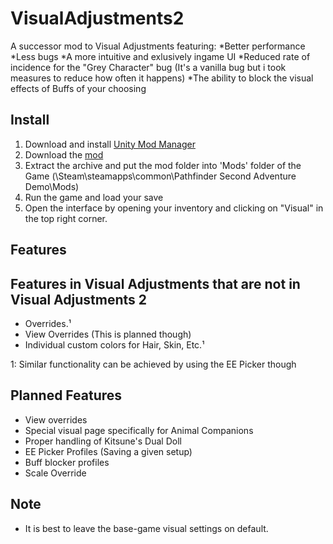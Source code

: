 # VisualAdjustments2


A successor mod to Visual Adjustments featuring:
*Better performance
*Less bugs
*A more intuitive and exlusively ingame UI
*Reduced rate of incidence for the "Grey Character" bug (It's a vanilla bug but i took measures to reduce how often it happens)
*The ability to block the visual effects of Buffs of your choosing


## Install
1. Download and install [Unity Mod Manager](https://www.nexusmods.com/site/mods/21)
2. Download the [mod](https://github.com/BarleyFlour/VisualAdjustments2/releases)
3. Extract the archive and put the mod folder into 'Mods' folder of the Game (\Steam\steamapps\common\Pathfinder Second Adventure Demo\Mods)
4. Run the game and load your save
5. Open the interface by opening your inventory and clicking on "Visual" in the top right corner.

## Features


## Features in Visual Adjustments that are not in Visual Adjustments 2
* Overrides.¹
* View Overrides (This is planned though)
* Individual custom colors for Hair, Skin, Etc.¹

1: Similar functionality can be achieved by using the EE Picker though

## Planned Features
* View overrides
* Special visual page specifically for Animal Companions
* Proper handling of Kitsune's Dual Doll
* EE Picker Profiles (Saving a given setup)
* Buff blocker profiles
* Scale Override

## Note
* It is best to leave the base-game visual settings on default.
